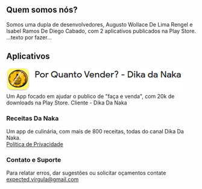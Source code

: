 
## Quem somos nós?

Somos uma dupla de desenvolvedores, Augusto Wollace De Lima Rengel e Isabel Ramos De Diego Cabado, com 2 aplicativos publicados na Play Store. <br>
...texto por fazer...

## Aplicativos

![Image](icone_por_quanto_vender.png)
<br>
Um App focado em ajudar o publico de "faça e venda", com 20k de downloads na Play Store.
Cliente - Dika Da Naka

### Receitas Da Naka
Um app de culinária, com mais de 800 receitas, todas do canal Dika Da Naka.<br>
[Política de Privacidade](policy.html)

### Contato e Suporte

Para relatar erros, dar sugestões ou solicitar oçamentos contate [expected.virgula@gmail.com](mailto:expected.virgula@gmail.com)
